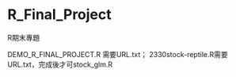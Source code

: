 # R_Final_Project
R期末專題

DEMO_R_FINAL_PROJECT.R 需要URL.txt；
2330stock-reptile.R需要URL.txt，完成後才可stock_glm.R
